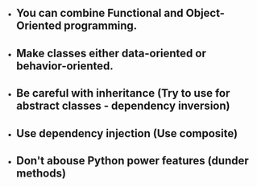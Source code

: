 - ## You can combine Functional and Object-Oriented programming.
- ## Make classes either data-oriented or behavior-oriented.
- ## Be careful with inheritance (Try to use for abstract classes - dependency inversion)
- ## Use dependency injection (Use composite)
- ## Don't abouse Python power features (dunder methods)